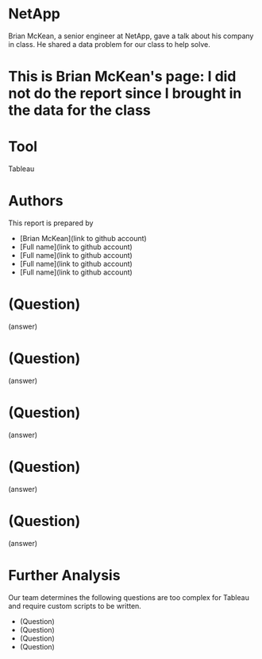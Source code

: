 # NetApp

Brian McKean, a senior engineer at NetApp, gave a talk about his company in class.
He shared a data problem for our class to help solve.


# This is Brian McKean's page: I did not do the report since I brought in the data for the class

# Tool
Tableau

# Authors

This report is prepared by
* [Brian McKean](link to github account)
* [Full name](link to github account)
* [Full name](link to github account)
* [Full name](link to github account)
* [Full name](link to github account)

# (Question)

(answer)

# (Question)

(answer)

# (Question)

(answer)

# (Question)

(answer)

# (Question)

(answer)

# Further Analysis

Our team determines the following questions are too complex for Tableau and
require custom scripts to be written.

* (Question)
* (Question)
* (Question)
* (Question)
